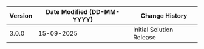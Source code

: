| **Version** | **Date Modified (DD-MM-YYYY)** | **Change History**                          |
|-------------|--------------------------------|---------------------------------------------|
| 3.0.0       | 15-09-2025                     | Initial Solution Release                    |

